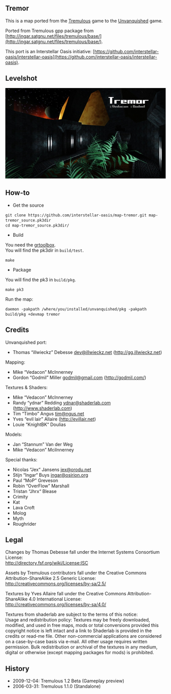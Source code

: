 Tremor
------

This is a map ported from the [Tremulous](http://tremulous.net/) game to the [Unvanquished](https://www.unvanquished.net/) game.

Ported from Tremulous gpp package from [http://ingar.satgnu.net/files/tremulous/base/](http://ingar.satgnu.net/files/tremulous/base/).

This port is an Interstellar Oasis initiative: [https://github.com/interstellar-oasis/interstellar-oasis](https://github.com/interstellar-oasis/interstellar-oasis).

Levelshot
---------

![Levelshot](meta/tremor/tremor_web.jpg)

How-to
------

* Get the source

```
git clone https://github.com/interstellar-oasis/map-tremor.git map-tremor_source.pk3dir
cd map-tremor_source.pk3dir/
```

* Build

You need the [grtoolbox](https://github.com/illwieckz/grtoolbox).  
You will find the pk3dir in `build/test`.

```
make
```

* Package

You will find the pk3 in `build/pkg`.

```
make pk3
```

Run the map:

```
daemon -pakpath /where/you/installed/unvanquished/pkg -pakpath build/pkg +devmap tremor
```

Credits
-------

Unvanquished port:

* Thomas “illwieckz” Debesse <dev@illwieckz.net> (http://gg.illwieckz.net)

Mapping:

* Mike “Vedacon” McInnerney
* Gordon “Godmil” Miller <godmil@gmail.com> (http://godmil.com/)

Textures & Shaders:

* Mike “Vedacon” McInnerney
* Randy “ydnar” Redding <ydnar@shaderlab.com> (http://www.shaderlab.com)
* Tim “Timbo” Angus <tim@ngus.net>
* Yves “evil lair” Allaire (http://evillair.net)
* Louie “KnightBK“ Doulias

Models:

* Jan “Stannum” Van der Weg
* Mike “Vedacon” MciInnerney

Special thanks:

* Nicolas “Jex“ Jansens <jex@orodu.net>
* Stijn “Ingar“ Buys <ingar@osirion.org>
* Paul “MoP” Greveson
* Robin “OverFlow” Marshall
* Tristan “Jhrx“ Blease
* Crimity
* Kat
* Lava Croft
* Molog
* Myth
* Roughrider

Legal
-----

Changes by Thomas Debesse fall under the Internet Systems Consortium License:  
http://directory.fsf.org/wiki/License:ISC

Assets by Tremulous contributors fall under the Creative Commons Attribution-ShareAlike 2.5 Generic License:  
http://creativecommons.org/licenses/by-sa/2.5/

Textures by Yves Allaire fall under the Creative Commons Attribution-ShareAlike 4.0 International License:  
http://creativecommons.org/licenses/by-sa/4.0/

Textures from shaderlab are subject to the terms of this notice:  
Usage and redistribution policy: Textures may be freely downloaded, modified, and used in free maps, mods or total conversions provided this copyright notice is left intact and a link to Shaderlab is provided in the credits or read-me file. Other non-commercial applications are considered on a case-by-case basis via e-mail. All other usage requires written permission. Bulk redistribution or archival of the textures in any medium, digital or otherwise (except mapping packages for mods) is prohibited.

History
-------

* 2009-12-04:	Tremulous 1.2 Beta (Gameplay preview)
* 2006-03-31:	Tremulous 1.1.0 (Standalone)
